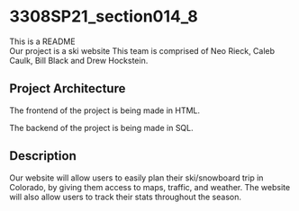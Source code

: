 # 3308SP21_section014_8
This is a README  
Our project is a ski website
This team is comprised of Neo Rieck, Caleb Caulk, Bill Black and Drew Hockstein.

## Project Architecture

The frontend of the project is being made in HTML.

The backend of the project is being made in SQL.

## Description
Our website will allow users to easily plan their ski/snowboard trip in Colorado, by giving them access to maps, traffic, and weather. The website will also allow users to track their stats throughout the season.
